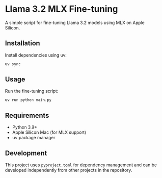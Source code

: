 # Llama 3.2 MLX Fine-tuning

A simple script for fine-tuning Llama 3.2 models using MLX on Apple Silicon.

## Installation

Install dependencies using uv:

```bash
uv sync
```

## Usage

Run the fine-tuning script:

```bash
uv run python main.py
```

## Requirements

- Python 3.9+
- Apple Silicon Mac (for MLX support)
- uv package manager

## Development

This project uses `pyproject.toml` for dependency management and can be developed independently from other projects in the repository.